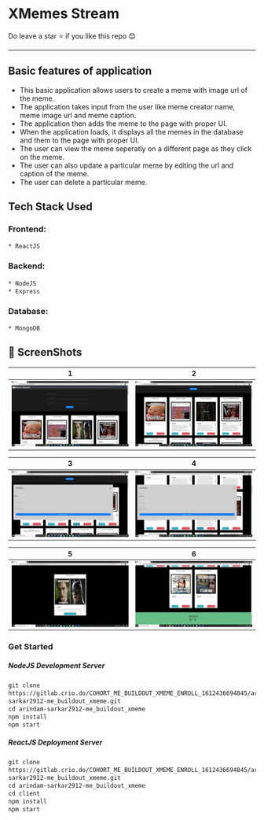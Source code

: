 # XMemes Stream
     
Do leave a star :star: if you like this repo :blush:   
<hr></hr>  
    


## Basic features of application
* This basic application allows users to create a meme with image url of the meme.
* The application takes input from the user like meme creator name, meme image url and meme caption.
* The application then adds the meme to the page with proper UI.
* When the application loads, it displays all the memes in the database and them to the page with proper UI.
* The user can view the meme seperatly on a different page as they click on the meme.
* The user can also update a particular meme by editing the url and caption of the meme.
* The user can delete a particular meme.

## Tech Stack Used
### Frontend:
    * ReactJS
### Backend:
    * NodeJS
    * Express
### Database:
    * MongoDB
        

## :camera_flash: ScreenShots   
| 1 | 2|
|------|-------|
|<img src="./screenshots/Screenshot (1306).png" width="400"/>|<img src="./screenshots/Screenshot (1307).png" width="400"/>|


| 3 | 4|
|------|-------|
|<img src="./screenshots/Screenshot (1308).png" width="400"/>|<img src="./screenshots/Screenshot (1309).png" width="400"/>|

| 5 | 6 |
|------|-------|
|<img src="./screenshots/Screenshot (1310).png" width="400"/>|<img src="./screenshots/Screenshot (1311).png" width="400"/>|

### Get Started
##### NodeJS Development Server
```
git clone https://gitlab.crio.do/COHORT_ME_BUILDOUT_XMEME_ENROLL_1612436694845/arindam-sarkar2912-me_buildout_xmeme.git    
cd arindam-sarkar2912-me_buildout_xmeme 
npm install
npm start
```  
##### ReactJS Deployment Server
```
git clone https://gitlab.crio.do/COHORT_ME_BUILDOUT_XMEME_ENROLL_1612436694845/arindam-sarkar2912-me_buildout_xmeme.git    
cd arindam-sarkar2912-me_buildout_xmeme   
cd client
npm install
npm start 
```   

<!--##### Swagger Deployment Server-->
<!--```-->
<!--git clone https://gitlab.crio.do/COHORT_ME_BUILDOUT_XMEME_ENROLL_1612436694845/arindam-sarkar2912-me_buildout_xmeme.git    -->
<!--cd arindam-sarkar2912-me_buildout_xmeme   -->
<!--cd swagger-->
<!--npm install-->
<!--npm start -->
<!--``` -->

<!-- ### Video Demo [here](https://www.dailymotion.com/video/x7x63hk) -->
   
